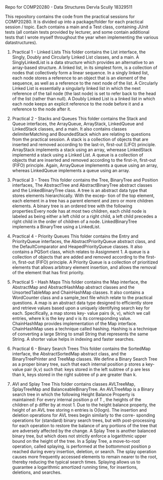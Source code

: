 
Repo for COMP20280 - Data Structures
Dervla Scully 18329511

This repository contains the code from the practical sessions for COMP20280.
It is divided up into a package/folder for each practical session / topic. Each contains a main and a Test class, containing JUnit tests (all contain tests provided by lecturer, and some contain additional tests that I wrote myself throughout the year when implementing the various datastructures).

1. Practical 1 - Linked Lists
This folder contains the List interface, the Singly, Doubly and Circularly Linked List classes, and a main.
A SinglyLinkedList is a data structure which provides an alternative to an array-based structure. A linked list, in its simplest form, is a collection of nodes that collectively form a linear sequence. In a singly linked list, each node stores a reference to an object that is an element of the sequence, as well as a reference to the next node of the list. A Circularly Linked List is essentially a singularly linked list in which the next reference of the tail node (the last node) is set to refer back to the head of the list (rather than null). A Doubly Linked List is a linked list in which each node keeps an explicit reference to the node before it and a reference to the node after it.

2. Practical 2 - Stacks and Queues
This folder contains the Stack and Queue interfaces, the ArrayQueue, ArrayStack, LinkedQueue and LinkedStack classes, and a main. It also contains classes delimiterMatching and BoundedStack which are relating to questions from the practical session. 
A stack is a collection of objects that are inserted and removed according to the last-in, first-out (LIFO) principle. ArrayStack implements a stack using an array, wherease LinkedStack implementd a stack using a Linked List. A queue is a collection of objects that are inserted and removed according to the first-in, first-out (FIFO) principle. Again, ArrayQueue implememts a queue using an array, whereas LinkedQueue implements a queue using an array.

3. Practical 3 - Trees
This folder contains the Tree, BinaryTree and Position interfaces, The AbstractTree and AbstractBinaryTree abstract classes and the LinkedBinaryTree class.
A tree is an abstract data type that stores elements hierarchically. With the excep- tion of the top element, each element in a tree has a parent element and zero or more children elements. A binary tree is an ordered tree with the following properties:Every node has at most two children, each child node is labeled as being either a left child or a right child, a left child precedes a right child in the order of children of a node. LinkedBinaryTree implements a BinaryTree using a LinkedList.

4. Practical 4 - Priority Queues
This folder contains the Entry and PriorityQueue interfaces, the AbstractPriorityQueue abstract class, and the DefaultComparator and HeapedPriorityQueue classes. It also contains a PQSort class, which relates to Assignment 1.
A queue is a collection of objects that are added and removed according to the first-in, first-out (FIFO) principle. A Priority Queue is a collection of prioritized elements that allows arbitrary element insertion, and allows the removal of the element that has first priority.

5. Practical 5 - Hash Maps
This folder contains the Map interface, the AbstractMap and AbstractHashMap abstract classes and the UnsortedTableMap and ChainHashMap classes. It also contains a WordCounter class and a sample_text file which relate to the practical questions.
A map is an abstract data type designed to efficiently store and retrieve values based upon a uniquely identifying search key for each. Specifically, a map stores key- value pairs (k, v), which we call entries, where k is the key and v is its corresponding value. ChainHashMap provides implementation of the Map interface. ChainHashMap uses a technique called hashing.  Hashing is a technique of converting a large String to small String that represents the same String. A shorter value helps in indexing and faster searches.

6. Practical 6 - Binary Search Trees
This folder contains the SortedMap interface, the AbstractSortedMap abstract class, and the BinaryTreePrinter and TreeMap classes. 
We define a Binary Search Tree as a proper binary tree, such that each internal position p stores a key-value pair (k,v) such that: keys stored in the left subtree of p are less than k, keys stored in the right subtree of p are greater than k.

7. AVl and Splay Tree
This folder contains classes AVLTreeMap, SplayTreeMap and BalanceableBinaryTree.
An AVLTreeMap is a Binary search tree in which the following Height Balance Property is maintained: For every internal position p of T , the heights of the children of p differ by at most 1. Due to the height balance property, the height of an AVL tree storing n entries is O(logn). The insertion and deletion operations for AVL trees begin similarly to the corre- sponding operations for (standard) binary search trees, but with post-processing for each operation to restore the balance of any portions of the tree that are adversely affected by the change. A Splay Tree is another balanced binary tree, but which does not strictly enforce a logarithmic upper bound on the height of the tree. In a Splay Tree, a move-to-root operation, called splaying, is performed at the bottommost position p reached during every insertion, deletion, or search. The splay operation causes more frequently accessed elements to remain nearer to the root, thereby reducing the typical search times. Splaying allows us to guarantee a logarithmic amortized running time, for insertions, deletions, and searches.




